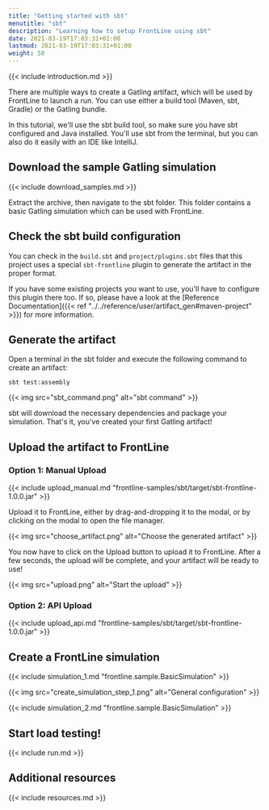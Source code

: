 ```yaml
---
title: "Getting started with sbt"
menutitle: "sbt"
description: "Learning how to setup FrontLine using sbt"
date: 2021-03-19T17:03:31+01:00
lastmod: 2021-03-19T17:03:31+01:00
weight: 50
---
```


{{< include introduction.md >}}

There are multiple ways to create a Gatling artifact, which will be used by FrontLine to launch a run.
You can use either a build tool (Maven, sbt, Gradle) or the Gatling bundle.

In this tutorial, we'll use the sbt build tool, so make sure you have sbt configured and Java installed.
You'll use sbt from the terminal, but you can also do it easily with an IDE like IntelliJ.

## Download the sample Gatling simulation

{{< include download_samples.md >}}

Extract the archive, then navigate to the sbt folder.
This folder contains a basic Gatling simulation which can be used with FrontLine.

## Check the sbt build configuration

You can check in the `build.sbt` and `project/plugins.sbt` files that this project uses a special `sbt-frontline` plugin to generate the artifact in the proper format.

If you have some existing projects you want to use, you'll have to configure this plugin there too.
If so, please have a look at the [Reference Documentation]({{< ref "../../reference/user/artifact_gen#maven-project" >}}) for more information.

## Generate the artifact

Open a terminal in the sbt folder and execute the following command to create an artifact:

```shell
sbt test:assembly
```

{{< img src="sbt_command.png" alt="sbt command" >}}

sbt will download the necessary dependencies and package your simulation.
That's it, you've created your first Gatling artifact!

## Upload the artifact to FrontLine

### Option 1: Manual Upload

{{< include upload_manual.md "frontline-samples/sbt/target/sbt-frontline-1.0.0.jar" >}}

Upload it to FrontLine, either by drag-and-dropping it to the modal, or by clicking on the modal to open the file manager.

{{< img src="choose_artifact.png" alt="Choose the generated artifact" >}}

You now have to click on the Upload button to upload it to FrontLine.
After a few seconds, the upload will be complete, and your artifact will be ready to use!

{{< img src="upload.png" alt="Start the upload" >}}

### Option 2: API Upload

{{< include upload_api.md "frontline-samples/sbt/target/sbt-frontline-1.0.0.jar" >}}

## Create a FrontLine simulation

{{< include simulation_1.md "frontline.sample.BasicSimulation" >}}

{{< img src="create_simulation_step_1.png" alt="General configuration" >}}

{{< include simulation_2.md "frontline.sample.BasicSimulation" >}}

## Start load testing!

{{< include run.md >}}

## Additional resources

{{< include resources.md >}}
